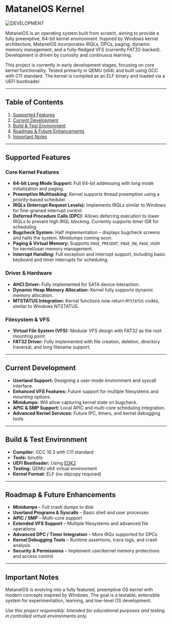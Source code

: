 # MatanelOS Kernel

![DEVELOPMENT](https://img.shields.io/badge/Status-DEVELOPMENT,_STABLE-purple?style=for-the-badge)

MatanelOS is an operating system built from scratch, aiming to provide a fully preemptive, 64-bit kernel environment. Inspired by Windows kernel architecture, MatanelOS incorporates IRQLs, DPCs, paging, dynamic memory management, and a fully-fledged VFS (currently FAT32-backed). Development is driven by curiosity and continuous learning.

This project is currently in early development stages, focusing on core kernel functionality. Tested primarily in QEMU (x64) and built using GCC with C11 standard. The kernel is compiled as an ELF binary and loaded via a UEFI bootloader.

---

## Table of Contents

1. [Supported Features](#supported-features)
2. [Current Development](#current-development)
3. [Build & Test Environment](#build--test-environment)
4. [Roadmap & Future Enhancements](#roadmap--future-enhancements)
5. [Important Notes](#important-notes)

---

## Supported Features

### Core Kernel Features
- **64-bit Long Mode Support:** Full 64-bit addressing with long mode initialization and paging.
- **Preemptive Multitasking:** Kernel supports thread preemption using a priority-based scheduler.
- **IRQLs (Interrupt Request Levels):** Implements IRQLs similar to Windows for fine-grained interrupt control.
- **Deferred Procedure Calls (DPC):** Allows deferring execution to lower IRQLs to prevent high IRQL blocking. Currently supports timer ISR for scheduling.
- **Bugcheck System:** Half implementation – displays bugcheck screens and halts the system. Minidumps coming soon.
- **Paging & Virtual Memory:** Supports `PAGE_PRESENT`, `PAGE_RW`, `PAGE_USER` for kernel/user memory management.
- **Interrupt Handling:** Full exception and interrupt support, including basic keyboard and timer interrupts for scheduling.

### Driver & Hardware
- **AHCI Driver:** Fully implemented for SATA device interaction.
- **Dynamic Heap Memory Allocation:** Kernel fully supports dynamic memory allocation.
- **MTSTATUS Integration:** Kernel functions now return `MTSTATUS` codes, similar to Windows NTSTATUS.

### Filesystem & VFS
- **Virtual File System (VFS):** Modular VFS design with FAT32 as the root mounting point.
- **FAT32 Driver:** Fully implemented with file creation, deletion, directory traversal, and long filename support.

---

## Current Development

- **Userland Support:** Designing a user-mode environment and syscall interface.
- **Enhanced VFS Features:** Future support for multiple filesystems and mounting options.
- **Minidumps:** Will allow capturing kernel state on bugcheck.
- **APIC & SMP Support:** Local APIC and multi-core scheduling integration.
- **Advanced Kernel Services:** Future IPC, timers, and kernel debugging tools.

---

## Build & Test Environment

- **Compiler:** GCC 10.3 with C11 standard
- **Tools:** binutils
- **UEFI Bootloader:** Using [EDK2](https://github.com/tianocore/edk2)
- **Testing:** QEMU x64 virtual environment
- **Kernel Format:** ELF (no objcopy required)

---

## Roadmap & Future Enhancements

- **Minidumps** – Full crash dumps to disk  
- **Userland Programs & Syscalls** – Basic shell and user processes  
- **APIC / SMP** – Multi-core support  
- **Extended VFS Support** – Multiple filesystems and advanced file operations  
- **Advanced DPC / Timer Integration** – More IRQs supported for DPCs  
- **Kernel Debugging Tools** – Runtime assertions, trace logs, and crash analysis  
- **Security & Permissions** – Implement user/kernel memory protections and access control  

---

## Important Notes

MatanelOS is evolving into a fully featured, preemptive OS kernel with modern concepts inspired by Windows. The goal is a testable, extensible system for experimentation, learning, and low-level OS development.

*Use this project responsibly. Intended for educational purposes and testing in controlled virtual environments only.*
